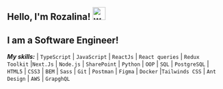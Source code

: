 ## Hello, I'm Rozalina! <img src="https://github.com/user-attachments/assets/1573dd74-b56e-4b9b-ab26-0d9e1c06fa53" alt="wave-panda" width="30" height="30">

## I am a Software Engineer!

***My skills:***
| `TypeScript` | `JavaScript` | `ReactJs` | `React queries` | `Redux Toolkit` |`Next.Js` | `Node.js` | `SharePoint` | `Python` | `OOP` | `SQL` | `PostgreSQL` | `HTML5` | `CSS3` | `BEM` | `Sass` | `Git` | `Postman` | `Figma` | `Docker` |`Tailwinds CSS` | `Ant Design` | `AWS` | `GrapghQL`

